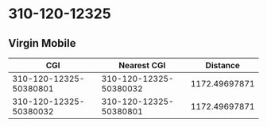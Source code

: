 # 310-120-12325
## Virgin Mobile


| CGI | Nearest CGI | Distance |
|-----|-------------|----------|
| 310-120-12325-50380801 | 310-120-12325-50380032 | 1172.49697871 |
| 310-120-12325-50380032 | 310-120-12325-50380801 | 1172.49697871 |
